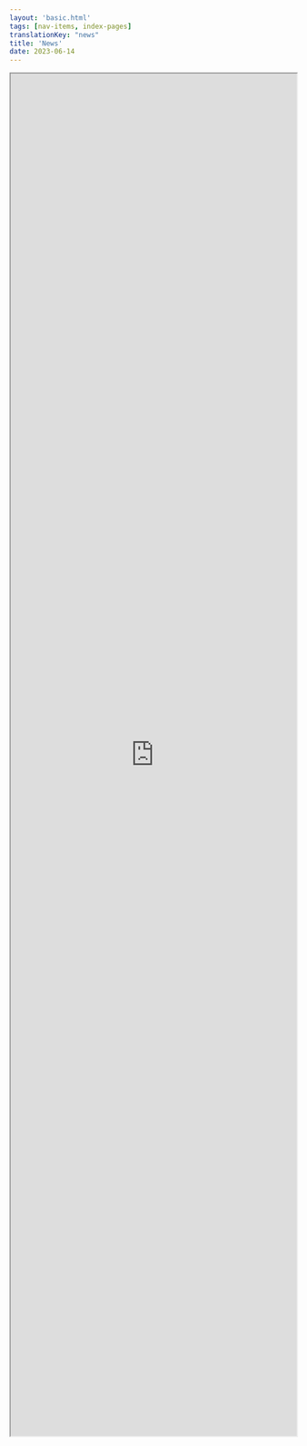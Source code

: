 ```yaml
---
layout: 'basic.html'
tags: [nav-items, index-pages]
translationKey: "news"
title: 'News'
date: 2023-06-14
---
```


<iframe style="grid-area: span 4 / span 4; height: 60vh; width: 100%" allowfullscreen sandbox="allow-top-navigation allow-scripts allow-popups allow-popups-to-escape-sandbox" src="https://www.mastofeed.com/apiv2/feed?userurl=https%3A%2F%2Fmapstodon.space%2Fusers%2Fatlascine&theme=light&size=100&header=false&replies=false&boosts=true"></iframe>